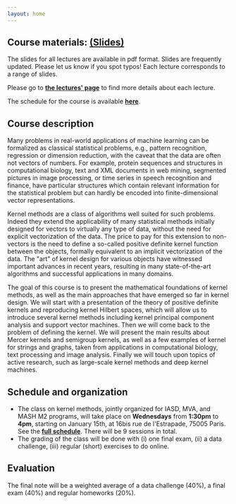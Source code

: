 ```yaml
---
layout: home
---
```


## Course materials: **[(Slides)](/static_files/materials/slides.pdf)**  

The slides for all lectures are available in pdf format. Slides are frequently updated. 
Please let us know if you spot typos! Each lecture corresponds to a range of slides. 

Please go to **[the lectures' page](lectures/)** to find more details about each lecture.

The schedule for the course is available **[here](schedule/)**.  




## Course description

Many problems in real-world applications of machine learning can be formalized as classical statistical problems, e.g., pattern recognition, regression or dimension reduction, with the caveat that the data are often not vectors of numbers. For example, protein sequences and structures in computational biology, text and XML documents in web mining, segmented pictures in image processing, or time series in speech recognition and finance, have particular structures which contain relevant information for the statistical problem but can hardly be encoded into finite-dimensional vector representations.

Kernel methods are a class of algorithms well suited for such problems. Indeed they extend the applicability of many statistical methods initially designed for vectors to virtually any type of data, without the need for explicit vectorization of the data. The price to pay for this extension to non-vectors is the need to define a so-called positive definite kernel function between the objects, formally equivalent to an implicit vectorization of the data. The "art" of kernel design for various objects have witnessed important advances in recent years, resulting in many state-of-the-art algorithms and successful applications in many domains.

The goal of this course is to present the mathematical foundations of kernel methods, as well as the main approaches that have emerged so far in kernel design. We will start with a presentation of the theory of positive definite kernels and reproducing kernel Hilbert spaces, which will allow us to introduce several kernel methods including kernel principal component analysis and support vector machines. Then we will come back to the problem of defining the kernel. We will present the main results about Mercer kernels and semigroup kernels, as well as a few examples of kernel for strings and graphs, taken from applications in computational biology, text processing and image analysis. Finally we will touch upon topics of active research, such as large-scale kernel methods and deep kernel machines.

## Schedule and organization

- The class on kernel methods, jointly organized for IASD, MVA, and MASH M2 programs, will take place on **Wednesdays** from **1:30pm** to **4pm**, starting on January 15th, at 16bis rue de l'Estrapade, 75005 Paris. See the **[full schedule](schedule/)**. There will be 9 sessions in total.
- The grading of the class will be done with (i) one final exam, (ii) a data challenge, (iii) regular (short) exercises to do online. 

## Evaluation
 The final note will be a weighted average of a data challenge (40%), a final exam (40%) and regular homeworks (20%).
